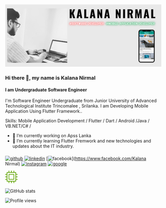 

![I am Undergraduate Software Engineer ](https://github.com/kalananirmal/kalananirmal/blob/main/Black%20White%20Modern%20Offline%20Twitch%20Banner.png)




### Hi there 👋, my name is Kalana Nirmal


#### I am Undergraduate Software Engineer 

I'm Software Engineer Undergraduate from Junior University of Advanced Technological Institute Trincomalee , Srilanka. 
I am Developing Mobile Application Using Flutter Framework..

Skills: Mobile Application Development  / Flutter / Dart / Android /Java / VB.NET/C# /

- 🔭 I’m currently working on Apss Lanka  
- 🌱 I’m currently learning Flutter Fremwork and new technologies and updates about the IT industry.

###
[<img src='https://cdn.jsdelivr.net/npm/simple-icons@3.0.1/icons/github.svg' alt='github' height='40'>](https://github.com/https://github.com/kalananirmal)  [<img src='https://cdn.jsdelivr.net/npm/simple-icons@3.0.1/icons/linkedin.svg' alt='linkedin' height='40'>](https://www.linkedin.com/in/https://www.linkedin.com/in/kalana-nirmal//)  [<img src='https://cdn.jsdelivr.net/npm/simple-icons@3.0.1/icons/facebook.svg' alt='facebook' height='40'>](https://www.facebook.com/Kalana Nirmal)  [<img src='https://cdn.jsdelivr.net/npm/simple-icons@3.0.1/icons/instagram.svg' alt='instagram' height='40'>](https://www.instagram.com/kalananirmal/)  [<img src='https://cdn.jsdelivr.net/npm/simple-icons@3.0.1/icons/google.svg' alt='google' height='40'>](a.kalananirmal@gmail.com)  

<a href='https://docs.github.com/en/developers'><img src='https://raw.githubusercontent.com/acervenky/animated-github-badges/master/assets/devbadge.gif' width='40' height='40'></a> 

![GitHub stats](https://github-readme-stats.vercel.app/api?username=https://github.com/kalananirmal&show_icons=true)  

![Profile views](https://gpvc.arturio.dev/https://github.com/kalananirmal)  
